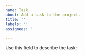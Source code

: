 ```yaml
---
name: Task
about: Add a task to the project.
title: ''
labels: ''
assignees: ''

---
```


Use this field to describe the task:
